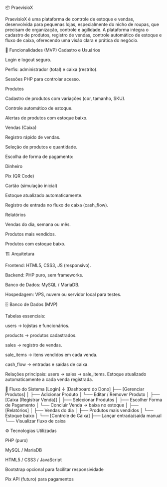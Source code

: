 📦 PraevisioX

PraevisioX é uma plataforma de controle de estoque e vendas, desenvolvida para pequenas lojas, especialmente do nicho de roupas, que precisam de organização, controle e agilidade.
A plataforma integra o cadastro de produtos, registro de vendas, controle automático de estoque e fluxo de caixa, oferecendo uma visão clara e prática do negócio.

📝 Funcionalidades (MVP)
Cadastro e Usuários

Login e logout seguro.

Perfis: administrador (total) e caixa (restrito).

Sessões PHP para controlar acesso.

Produtos

Cadastro de produtos com variações (cor, tamanho, SKU).

Controle automático de estoque.

Alertas de produtos com estoque baixo.

Vendas (Caixa)

Registro rápido de vendas.

Seleção de produtos e quantidade.

Escolha de forma de pagamento:

Dinheiro

Pix (QR Code)

Cartão (simulação inicial)

Estoque atualizado automaticamente.

Registro de entrada no fluxo de caixa (cash_flow).

Relatórios

Vendas do dia, semana ou mês.

Produtos mais vendidos.

Produtos com estoque baixo.

🏗️ Arquitetura

Frontend: HTML5, CSS3, JS (responsivo).

Backend: PHP puro, sem frameworks.

Banco de Dados: MySQL / MariaDB.

Hospedagem: VPS, nuvem ou servidor local para testes.

🗄️ Banco de Dados (MVP)

Tabelas essenciais:

users → lojistas e funcionários.

products → produtos cadastrados.

sales → registro de vendas.

sale_items → itens vendidos em cada venda.

cash_flow → entradas e saídas de caixa.

Relações principais: users → sales → sale_items.
Estoque atualizado automaticamente a cada venda registrada.

🔄 Fluxo do Sistema
[Login] 
   ↓
[Dashboard do Dono]
   ├── [Gerenciar Produtos]
   │        ├── Adicionar Produto
   │        └── Editar / Remover Produto
   │
   ├── [Caixa (Registrar Venda)]
   │        ├── Selecionar Produtos
   │        ├── Escolher Forma de Pagamento
   │        └── Concluir Venda → baixa no estoque
   │
   ├── [Relatórios]
   │        ├── Vendas do dia
   │        ├── Produtos mais vendidos
   │        └── Estoque baixo
   │
   └── [Controle de Caixa]
            ├── Lançar entrada/saída manual
            └── Visualizar fluxo de caixa

⚙️ Tecnologias Utilizadas

PHP (puro)

MySQL / MariaDB

HTML5 / CSS3 / JavaScript

Bootstrap opcional para facilitar responsividade

Pix API (futuro) para pagamentos


